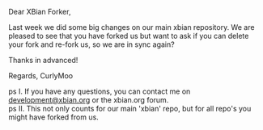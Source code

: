 Dear XBian Forker,

Last week we did some big changes on our main xbian repository. We are pleased to see that you have forked us but want to ask if you can delete your fork and re-fork us, so we are in sync again?

Thanks in advanced!

Regards,
CurlyMoo

ps I. If you have any questions, you can contact me on development@xbian.org or the xbian.org forum.<br />
ps II. This not only counts for our main 'xbian' repo, but for all repo's you might have forked from us.
